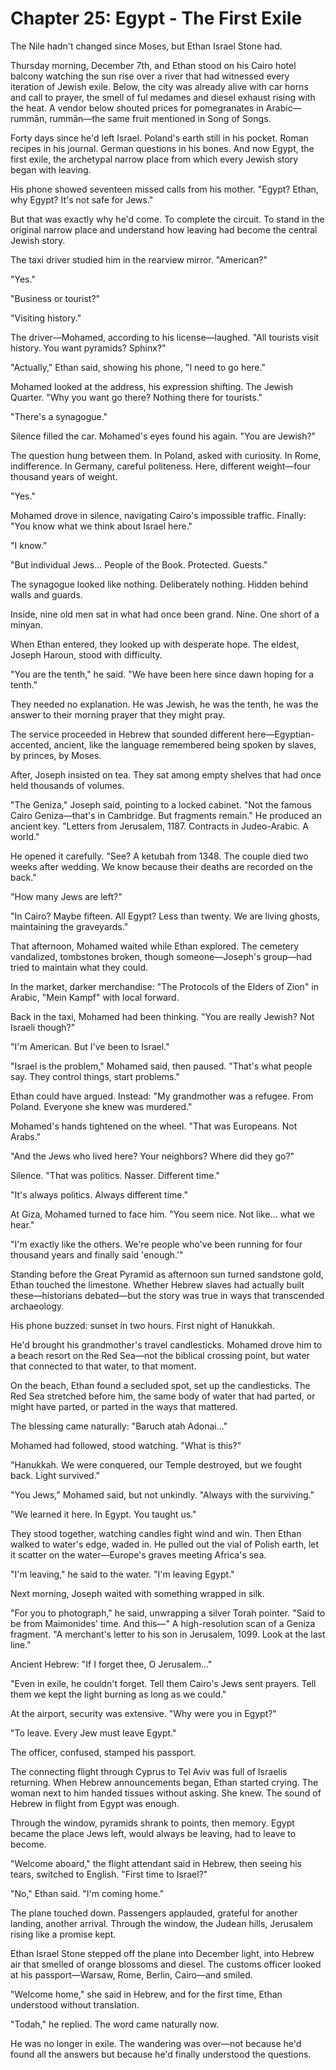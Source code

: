 # Chapter 25: Egypt - The First Exile

The Nile hadn't changed since Moses, but Ethan Israel Stone had.

Thursday morning, December 7th, and Ethan stood on his Cairo hotel balcony watching the sun rise over a river that had witnessed every iteration of Jewish exile. Below, the city was already alive with car horns and call to prayer, the smell of ful medames and diesel exhaust rising with the heat. A vendor below shouted prices for pomegranates in Arabic—rummān, rummān—the same fruit mentioned in Song of Songs.

Forty days since he'd left Israel. Poland's earth still in his pocket. Roman recipes in his journal. German questions in his bones. And now Egypt, the first exile, the archetypal narrow place from which every Jewish story began with leaving.

His phone showed seventeen missed calls from his mother. "Egypt? Ethan, why Egypt? It's not safe for Jews."

But that was exactly why he'd come. To complete the circuit. To stand in the original narrow place and understand how leaving had become the central Jewish story.

The taxi driver studied him in the rearview mirror. "American?"

"Yes."

"Business or tourist?"

"Visiting history."

The driver—Mohamed, according to his license—laughed. "All tourists visit history. You want pyramids? Sphinx?"

"Actually," Ethan said, showing his phone, "I need to go here."

Mohamed looked at the address, his expression shifting. The Jewish Quarter. "Why you want go there? Nothing there for tourists."

"There's a synagogue."

Silence filled the car. Mohamed's eyes found his again. "You are Jewish?"

The question hung between them. In Poland, asked with curiosity. In Rome, indifference. In Germany, careful politeness. Here, different weight—four thousand years of weight.

"Yes."

Mohamed drove in silence, navigating Cairo's impossible traffic. Finally: "You know what we think about Israel here."

"I know."

"But individual Jews... People of the Book. Protected. Guests."

The synagogue looked like nothing. Deliberately nothing. Hidden behind walls and guards.

Inside, nine old men sat in what had once been grand. Nine. One short of a minyan.

When Ethan entered, they looked up with desperate hope. The eldest, Joseph Haroun, stood with difficulty.

"You are the tenth," he said. "We have been here since dawn hoping for a tenth."

They needed no explanation. He was Jewish, he was the tenth, he was the answer to their morning prayer that they might pray.

The service proceeded in Hebrew that sounded different here—Egyptian-accented, ancient, like the language remembered being spoken by slaves, by princes, by Moses.

After, Joseph insisted on tea. They sat among empty shelves that had once held thousands of volumes.

"The Geniza," Joseph said, pointing to a locked cabinet. "Not the famous Cairo Geniza—that's in Cambridge. But fragments remain." He produced an ancient key. "Letters from Jerusalem, 1187. Contracts in Judeo-Arabic. A world."

He opened it carefully. "See? A ketubah from 1348. The couple died two weeks after wedding. We know because their deaths are recorded on the back."

"How many Jews are left?"

"In Cairo? Maybe fifteen. All Egypt? Less than twenty. We are living ghosts, maintaining the graveyards."

That afternoon, Mohamed waited while Ethan explored. The cemetery vandalized, tombstones broken, though someone—Joseph's group—had tried to maintain what they could.

In the market, darker merchandise: "The Protocols of the Elders of Zion" in Arabic, "Mein Kampf" with local forward.

Back in the taxi, Mohamed had been thinking. "You are really Jewish? Not Israeli though?"

"I'm American. But I've been to Israel."

"Israel is the problem," Mohamed said, then paused. "That's what people say. They control things, start problems."

Ethan could have argued. Instead: "My grandmother was a refugee. From Poland. Everyone she knew was murdered."

Mohamed's hands tightened on the wheel. "That was Europeans. Not Arabs."

"And the Jews who lived here? Your neighbors? Where did they go?"

Silence. "That was politics. Nasser. Different time."

"It's always politics. Always different time."

At Giza, Mohamed turned to face him. "You seem nice. Not like... what we hear."

"I'm exactly like the others. We're people who've been running for four thousand years and finally said 'enough.'"

Standing before the Great Pyramid as afternoon sun turned sandstone gold, Ethan touched the limestone. Whether Hebrew slaves had actually built these—historians debated—but the story was true in ways that transcended archaeology.

His phone buzzed: sunset in two hours. First night of Hanukkah.

He'd brought his grandmother's travel candlesticks. Mohamed drove him to a beach resort on the Red Sea—not the biblical crossing point, but water that connected to that water, to that moment.

On the beach, Ethan found a secluded spot, set up the candlesticks. The Red Sea stretched before him, the same body of water that had parted, or might have parted, or parted in the ways that mattered.

The blessing came naturally: "Baruch atah Adonai..."

Mohamed had followed, stood watching. "What is this?"

"Hanukkah. We were conquered, our Temple destroyed, but we fought back. Light survived."

"You Jews," Mohamed said, but not unkindly. "Always with the surviving."

"We learned it here. In Egypt. You taught us."

They stood together, watching candles fight wind and win. Then Ethan walked to water's edge, waded in. He pulled out the vial of Polish earth, let it scatter on the water—Europe's graves meeting Africa's sea.

"I'm leaving," he said to the water. "I'm leaving Egypt."

Next morning, Joseph waited with something wrapped in silk.

"For you to photograph," he said, unwrapping a silver Torah pointer. "Said to be from Maimonides' time. And this—" A high-resolution scan of a Geniza fragment. "A merchant's letter to his son in Jerusalem, 1099. Look at the last line."

Ancient Hebrew: "If I forget thee, O Jerusalem..."

"Even in exile, he couldn't forget. Tell them Cairo's Jews sent prayers. Tell them we kept the light burning as long as we could."

At the airport, security was extensive. "Why were you in Egypt?"

"To leave. Every Jew must leave Egypt."

The officer, confused, stamped his passport.

The connecting flight through Cyprus to Tel Aviv was full of Israelis returning. When Hebrew announcements began, Ethan started crying. The woman next to him handed tissues without asking. She knew. The sound of Hebrew in flight from Egypt was enough.

Through the window, pyramids shrank to points, then memory. Egypt became the place Jews left, would always be leaving, had to leave to become.

"Welcome aboard," the flight attendant said in Hebrew, then seeing his tears, switched to English. "First time to Israel?"

"No," Ethan said. "I'm coming home."

The plane touched down. Passengers applauded, grateful for another landing, another arrival. Through the window, the Judean hills, Jerusalem rising like a promise kept.

Ethan Israel Stone stepped off the plane into December light, into Hebrew air that smelled of orange blossoms and diesel. The customs officer looked at his passport—Warsaw, Rome, Berlin, Cairo—and smiled.

"Welcome home," she said in Hebrew, and for the first time, Ethan understood without translation.

"Todah," he replied. The word came naturally now.

He was no longer in exile. The wandering was over—not because he'd found all the answers but because he'd finally understood the questions.